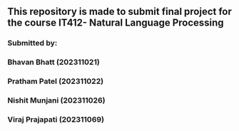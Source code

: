 ## This repository is made to submit final project for the course IT412- Natural Language Processing

### Submitted by:
### Bhavan Bhatt (202311021)
### Pratham Patel (202311022)
### Nishit Munjani (202311026)
### Viraj Prajapati (202311069)
